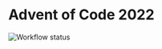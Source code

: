 # Advent of Code 2022

![Workflow status](https://github.com/CvanderStoep/adventofcode2022/actions/workflows/python-app.yml/badge.svg)
